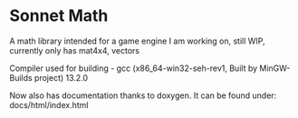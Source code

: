 # Sonnet Math
A math library intended for a game engine I am working on, still WIP, currently only has mat4x4, vectors

Compiler used for building - gcc (x86_64-win32-seh-rev1, Built by MinGW-Builds project) 13.2.0

Now also has documentation thanks to doxygen.
It can be found under: docs/html/index.html
